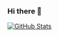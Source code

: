 ### Hi there 👋


[![GitHub Stats](https://github-readme-stats.vercel.app/api?username=malhargohel&theme=nightowl&show_icons=true&hide_rank=true&count_private=true)](https://github.com/anuraghazra/github-readme-stats)



<!--
**FocalChord/FocalChord** is a ✨ _special_ ✨ repository because its `README.md` (this file) appears on your GitHub profile.

Here are some ideas to get you started:

- 🔭 I’m currently working on ...
- 🌱 I’m currently learning ...
- 👯 I’m looking to collaborate on ...
- 🤔 I’m looking for help with ...
- 💬 Ask me about ...
- 📫 How to reach me: ...
- 😄 Pronouns: ...
- ⚡ Fun fact: ...
-->
